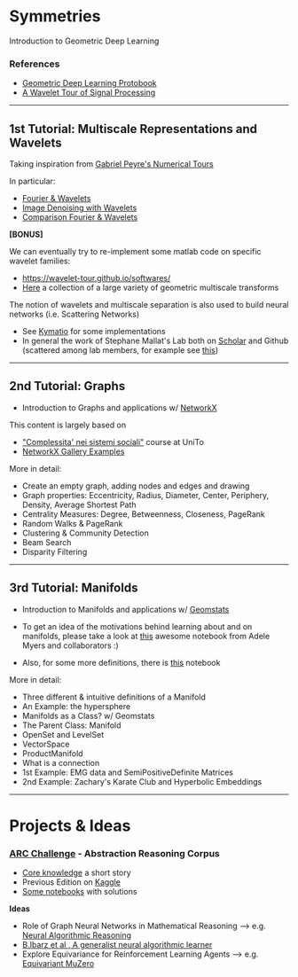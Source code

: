 # Symmetries
Introduction to Geometric Deep Learning

### References 
* [Geometric Deep Learning Protobook](https://arxiv.org/abs/2104.13478)
* [A Wavelet Tour of Signal Processing](https://wavelet-tour.github.io/)


-----
## 1st Tutorial: Multiscale Representations and Wavelets

Taking inspiration from [Gabriel Peyre's Numerical Tours](https://github.com/gpeyre/numerical-tours)

In particular: 

* [Fourier & Wavelets](https://github.com/gpeyre/numerical-tours/blob/master/python/introduction_4_fourier_wavelets.ipynb) 
* [Image Denoising with Wavelets](https://github.com/gpeyre/numerical-tours/blob/master/python/denoisingwav_2_wavelet_2d.ipynb)
* [Comparison Fourier & Wavelets](https://www.samulski.nl/files/wavelets/wavelets.pdf)

__[BONUS]__

We can eventually try to re-implement some matlab code on specific wavelet families: 
* https://wavelet-tour.github.io/softwares/ 
* [Here](http://www.laurent-duval.eu/siva-wits-where-is-the-starlet.html#bandlet) a collection of a large variety of geometric multiscale transforms 

The notion of wavelets and multiscale separation is also used to build neural networks (i.e. Scattering Networks) 
* See [Kymatio](https://www.kymat.io/) for some implementations 
* In general the work of Stephane Mallat's Lab both on [Scholar](https://scholar.google.fr/citations?hl=fr&user=g_YTmSgAAAAJ&view_op=list_works&sortby=pubdate) and Github (scattered among lab members, for example see [this](https://github.com/j-zarka/separation_concentration_deepnets))


-----
## 2nd Tutorial: Graphs 

* Introduction to Graphs and applications w/ [NetworkX](https://networkx.org/)

This content is largely based on

* ["Complessita' nei sistemi sociali"](https://github.com/lordgrilo/complexity-book) course at UniTo
* [NetworkX Gallery Examples](https://networkx.org/documentation/stable/auto_examples/index.html)

More in detail: 

* Create an empty graph, adding nodes and edges and drawing
* Graph properties: Eccentricity, Radius, Diameter, Center, Periphery, Density, Average Shortest Path
* Centrality Measures: Degree, Betweenness, Closeness, PageRank
* Random Walks & PageRank
* Clustering & Community Detection
* Beam Search 
* Disparity Filtering 


----
## 3rd Tutorial: Manifolds

* Introduction to Manifolds and applications w/ [Geomstats](https://geomstats.github.io/)

* To get an idea of the motivations behind learning about and on manifolds, please take a look at [this](https://github.com/geomstats/geomstats/blob/master/notebooks/00_foundations__introduction_to_geomstats.ipynb) awesome notebook from Adele Myers and collaborators :)
* Also, for some more definitions, there is [this](https://github.com/geomstats/geomstats/blob/master/notebooks/01_foundations__manifolds.ipynb) notebook

More in detail:

* Three different & intuitive definitions of a Manifold 
* An Example: the hypersphere
* Manifolds as a Class? w/ Geomstats
* The Parent Class: Manifold
* OpenSet and LevelSet
* VectorSpace
* ProductManifold
* What is a connection 
* 1st Example: EMG data and SemiPositiveDefinite Matrices 
* 2nd Example: Zachary's Karate Club and Hyperbolic Embeddings


-----

# Projects & Ideas



### [ARC Challenge](https://lab42.global/arc/) - Abstraction Reasoning Corpus
* [Core knowledge](https://lab42.global/arc/core-knowledge/) a short story
* Previous Edition on [Kaggle](https://www.kaggle.com/c/abstraction-and-reasoning-challenge)
* [Some notebooks](https://www.kaggle.com/competitions/abstraction-and-reasoning-challenge/code?competitionId=18329&sortBy=scoreAscending) with solutions

**Ideas**

* Role of Graph Neural Networks in Mathematical Reasoning --> e.g. [Neural Algorithmic Reasoning](https://www.sciencedirect.com/science/article/pii/S2666389921000994) 
* [B.Ibarz et al , A generalist neural algorithmic learner](https://openreview.net/forum?id=FebadKZf6Gd)
* Explore Equivariance for Reinforcement Learning Agents --> e.g. [Equivariant MuZero](https://arxiv.org/abs/2302.04798)

